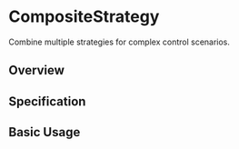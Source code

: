 # CompositeStrategy

Combine multiple strategies for complex control scenarios.

## Overview

## Specification

## Basic Usage